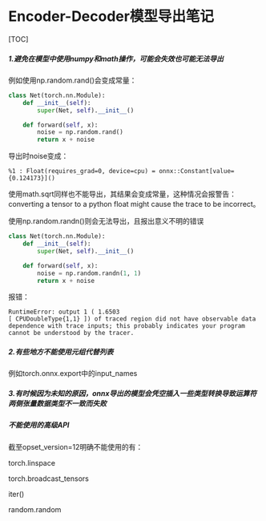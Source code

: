 # Encoder-Decoder模型导出笔记

[TOC]

##### 1.避免在模型中使用numpy和math操作，可能会失效也可能无法导出

例如使用np.random.rand()会变成常量：

```python
class Net(torch.nn.Module):
    def __init__(self):
        super(Net, self).__init__()

    def forward(self, x):
        noise = np.random.rand()
        return x + noise
```

导出时noise变成：

```
%1 : Float(requires_grad=0, device=cpu) = onnx::Constant[value={0.124173}]()
```

使用math.sqrt同样也不能导出，其结果会变成常量，这种情况会报警告：converting a tensor to a python float might cause the trace to be incorrect。

使用np.random.randn()则会无法导出，且报出意义不明的错误

```python
class Net(torch.nn.Module):
    def __init__(self):
        super(Net, self).__init__()

    def forward(self, x):
        noise = np.random.randn(1, 1)
        return x + noise
```

报错：

```
RuntimeError: output 1 ( 1.6503
[ CPUDoubleType{1,1} ]) of traced region did not have observable data dependence with trace inputs; this probably indicates your program cannot be understood by the tracer.
```

##### 2.有些地方不能使用元组代替列表

例如torch.onnx.export中的input_names

##### 3.有时候因为未知的原因，onnx导出的模型会凭空插入一些类型转换导致运算符两侧张量数据类型不一致而失败

##### 不能使用的高级API

截至opset_version=12明确不能使用的有：

torch.linspace

torch.broadcast_tensors

iter()

random.random

